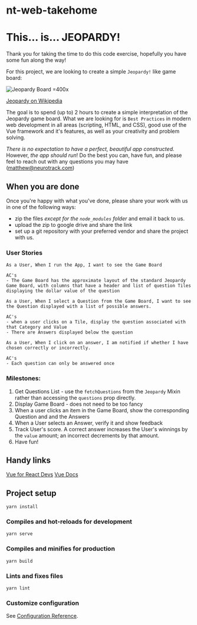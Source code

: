 # nt-web-takehome
# This... is... JEOPARDY!
Thank you for taking the time to do this code exercise, hopefully you have some fun along the way!

For this project, we are looking to create a simple `Jeopardy!` like game board:

![Jeopardy Board =400x](https://www.jeopardy.com/sites/default/files/styles/article_image_960_/public/files/image//Assets/jeopardy/images/s34_jbuzz/november/j-boards/jp_jbuzz_jeffect_submission_840x473.jpg?itok=GmsSmwrW)

[Jeopardy on Wikipedia](https://en.wikipedia.org/wiki/Jeopardy!)

The goal is to spend (up to) 2 hours to create a simple interpretation of the Jeopardy game board. What we are looking for is `Best Practices` in modern web development in all areas (scripting, HTML, and CSS), good use of the Vue framework and it's features, as well as your creativity and problem solving.

*There is no expectation to have a perfect, beautiful app constructed.* However, _the app should run_! Do the best you can, have fun, and please feel to reach out with any questions you may have ([matthew@neurotrack.com](mailto:matthew@neurotrack.com))

## When you are done
Once you're happy with what you've done, please share your work with us in one of the following ways:

* zip the files *except for the `node_modules` folder* and email it back to us.
* upload the zip to google drive and share the link
* set up a git repository with your preferred vendor and share the project with us.

### User Stories
```
As a User, When I run the App, I want to see the Game Board

AC's
- The Game Board has the approximate layout of the standard Jeopardy Game Board, with columns that have a header and list of question Tiles displaying the dollar value of the question
```

```
As a User, When I select a Question from the Game Board, I want to see the Question displayed with a list of possible answers.

AC's
- when a user clicks on a Tile, display the question associated with that Category and Value
- There are Answers displayed below the question
```

```
As a User, When I click on an answer, I am notified if whether I have chosen correctly or incorrectly.

AC's
- Each question can only be answered once
```

### Milestones:
1. Get Questions List - use the `fetchQuestions` from the `Jeopardy` Mixin rather than accessing the `questions` prop directly.
2. Display Game Board - does not need to be too fancy
3. When a user clicks an item in the Game Board, show the corresponding Question and and the Answers
4. When a User selects an Answer, verify it and show feedback
5. Track User's score. A correct answer increases the User's winnings by the `value` amount; an incorrect decrements by that amount.
6. Have fun!

## Handy links
[Vue for React Devs](https://blog.logrocket.com/5-vue-tips-for-react-developers/)
[Vue Docs](https://vuejs.org/v2/guide/)

## Project setup
```
yarn install
```

### Compiles and hot-reloads for development
```
yarn serve
```

### Compiles and minifies for production
```
yarn build
```

### Lints and fixes files
```
yarn lint
```

### Customize configuration
See [Configuration Reference](https://cli.vuejs.org/config/).
